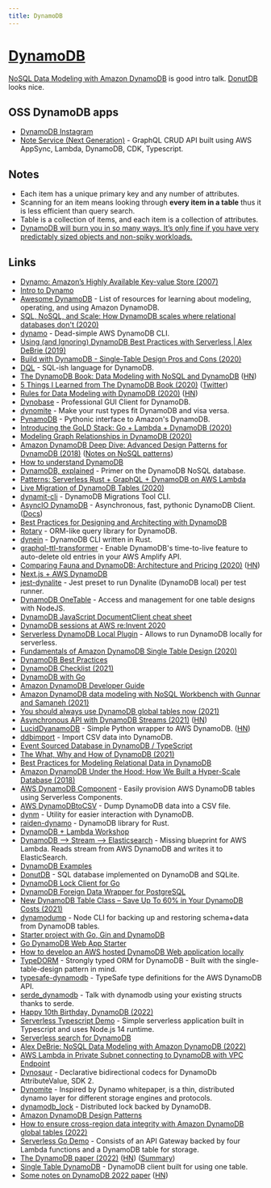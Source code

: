 ```yaml
---
title: DynamoDB
---
```


# [DynamoDB](https://aws.amazon.com/dynamodb)

[NoSQL Data Modeling with Amazon DynamoDB](https://www.youtube.com/watch?v=h7mH2Bxkc6k) is good intro talk. [DonutDB](https://github.com/psanford/donutdb) looks nice.

## OSS DynamoDB apps

- [DynamoDB Instagram](https://github.com/alexdebrie/dynamodb-instagram)
- [Note Service (Next Generation)](https://github.com/deeheber/note-service-next-generation) - GraphQL CRUD API built using AWS AppSync, Lambda, DynamoDB, CDK, Typescript.

## Notes

- Each item has a unique primary key and any number of attributes.
- Scanning for an item means looking through **every item in a table** thus it is less efficient than query search.
- Table is a collection of items, and each item is a collection of attributes.
- [DynamoDB will burn you in so many ways. It’s only fine if you have very predictably sized objects and non-spiky workloads.](https://twitter.com/danielrhodes/status/1466645623814328324)

## Links

- [Dynamo: Amazon’s Highly Available Key-value Store (2007)](https://www.allthingsdistributed.com/files/amazon-dynamo-sosp2007.pdf)
- [Intro to Dynamo](https://gist.github.com/jlafon/d8f91086e3d00c4bff3b)
- [Awesome DynamoDB](https://github.com/alexdebrie/awesome-dynamodb) - List of resources for learning about modeling, operating, and using Amazon DynamoDB.
- [SQL, NoSQL, and Scale: How DynamoDB scales where relational databases don't (2020)](https://www.alexdebrie.com/posts/dynamodb-no-bad-queries/)
- [dynamo](https://github.com/glassechidna/dynamo) - Dead-simple AWS DynamoDB CLI.
- [Using (and Ignoring) DynamoDB Best Practices with Serverless | Alex DeBrie (2019)](https://acloud.guru/series/serverlessconf-nyc-2019/view/dynamodb-best-practices)
- [Build with DynamoDB - Single-Table Design Pros and Cons (2020)](https://www.twitch.tv/videos/544223958)
- [DQL](https://github.com/stevearc/dql) - SQL-ish language for DynamoDB.
- [The DynamoDB Book: Data Modeling with NoSQL and DynamoDB](https://www.dynamodbbook.com/) ([HN](https://news.ycombinator.com/item?id=23193093))
- [5 Things I Learned from The DynamoDB Book (2020)](https://www.swyx.io/writing/dynamodb-book/) ([Twitter](https://twitter.com/swyx/status/1247585165766832128))
- [Rules for Data Modeling with DynamoDB (2020)](https://www.trek10.com/blog/the-ten-rules-for-data-modeling-with-dynamodb) ([HN](https://news.ycombinator.com/item?id=22813908))
- [Dynobase](https://dynobase.dev/) - Professional GUI Client for DynamoDB.
- [dynomite](https://github.com/softprops/dynomite) - Make your rust types fit DynamoDB and visa versa.
- [PynamoDB](https://github.com/pynamodb/PynamoDB) - Pythonic interface to Amazon's DynamoDB.
- [Introducing the GoLD Stack: Go + Lambda + DynamoDB (2020)](https://dev.to/prozz/introduction-to-the-gold-stack-5b66)
- [Modeling Graph Relationships in DynamoDB (2020)](https://medium.com/developing-koan/modeling-graph-relationships-in-dynamodb-c06141612a70)
- [Amazon DynamoDB Deep Dive: Advanced Design Patterns for DynamoDB (2018)](https://www.youtube.com/watch?v=HaEPXoXVf2k) ([Notes on NoSQL patterns](https://github.com/dideler/notes/blob/master/nosql-patterns.md))
- [How to understand DynamoDB](https://consulting.0x4447.com/articles/how_to/how-to-understand-dynamodb.html)
- [DynamoDB, explained](https://www.dynamodbguide.com/) - Primer on the DynamoDB NoSQL database.
- [Patterns: Serverless Rust + GraphQL + DynamoDB on AWS Lambda](https://github.com/codetalkio/patterns-serverless-rust)
- [Live Migration of DynamoDB Tables (2020)](https://codetalk.io/posts/2020-03-19-Live-Migration-of-DynamoDB-Tables.html)
- [dynamit-cli](https://github.com/floydspace/dynamodb-migrations-tool) - DynamoDB Migrations Tool CLI.
- [AsyncIO DynamoDB](https://github.com/HENNGE/aiodynamo) - Asynchronous, fast, pythonic DynamoDB Client. ([Docs](https://aiodynamo.readthedocs.io/en/latest/))
- [Best Practices for Designing and Architecting with DynamoDB](https://docs.aws.amazon.com/amazondynamodb/latest/developerguide/best-practices.html)
- [Rotary](https://github.com/akkoro/rotary) - ORM-like query library for DynamoDB.
- [dynein](https://github.com/awslabs/dynein) - DynamoDB CLI written in Rust.
- [graphql-ttl-transformer](https://github.com/flogy/graphql-ttl-transformer) - Enable DynamoDB's time-to-live feature to auto-delete old entries in your AWS Amplify API.
- [Comparing Fauna and DynamoDB: Architecture and Pricing (2020)](https://fauna.com/blog/comparing-fauna-and-dynamodb) ([HN](https://news.ycombinator.com/item?id=25363056))
- [Next.js + AWS DynamoDB](https://github.com/leerob/nextjs-aws-dynamodb)
- [jest-dynalite](https://github.com/freshollie/jest-dynalite) - Jest preset to run Dynalite (DynamoDB local) per test runner.
- [DynamoDB OneTable](https://github.com/sensedeep/dynamodb-onetable) - Access and management for one table designs with NodeJS.
- [DynamoDB JavaScript DocumentClient cheat sheet](https://github.com/dabit3/dynamodb-documentclient-cheat-sheet)
- [DynamoDB sessions at AWS re:Invent 2020](https://www.youtube.com/playlist?list=PL_EDAAla3DXWshFxx1R5P5MNaER84zHsU)
- [Serverless DynamoDB Local Plugin](https://github.com/99x/serverless-dynamodb-local) - Allows to run DynamoDB locally for serverless.
- [Fundamentals of Amazon DynamoDB Single Table Design (2020)](https://www.youtube.com/watch?app=desktop&v=KYy8X8t4MB8)
- [DynamoDB Best Practices](https://dynobase.dev/dynamodb-best-practices/)
- [DynamoDB Checklist (2021)](https://www.sensedeep.com/blog/posts/2021/dynamodb-checklist.html)
- [DynamoDB with Go](https://dev.to/jbszczepaniak/dynamodb-with-go-1-setup-1nnm)
- [Amazon DynamoDB Developer Guide](https://github.com/awsdocs/amazon-dynamodb-developer-guide)
- [Amazon DynamoDB data modeling with NoSQL Workbench with Gunnar and Samaneh (2021)](https://www.twitch.tv/videos/984733547)
- [You should always use DynamoDB global tables now (2021)](https://acloudguru.com/blog/engineering/you-should-always-use-dynamodb-global-tables-now)
- [Asynchronous API with DynamoDB Streams (2021)](https://medium.com/nerd-for-tech/asynchronous-api-with-dynamodb-streams-4117776f2fa4) ([HN](https://news.ycombinator.com/item?id=27232637))
- [LucidDyanamoDB](https://github.com/dineshsonachalam/Lucid-Dynamodb) - Simple Python wrapper to AWS DynamoDB. ([HN](https://news.ycombinator.com/item?id=27334430))
- [ddbimport](https://github.com/a-h/ddbimport) - Import CSV data into DynamoDB.
- [Event Sourced Database in DynamoDB / TypeScript](https://github.com/a-h/hde)
- [The What, Why and How of DynamoDB (2021)](https://adamrackis.dev/dynamo-introduction/)
- [Best Practices for Modeling Relational Data in DynamoDB](https://docs.aws.amazon.com/amazondynamodb/latest/developerguide/bp-relational-modeling.html)
- [Amazon DynamoDB Under the Hood: How We Built a Hyper-Scale Database (2018)](https://www.youtube.com/watch?v=yvBR71D0nAQ)
- [AWS DynamoDB Component](https://github.com/serverless-components/aws-dynamodb) - Easily provision AWS DynamoDB tables using Serverless Components.
- [AWS DynamoDBtoCSV](https://github.com/edasque/DynamoDBtoCSV) - Dump DynamoDB data into a CSV file.
- [dynm](https://github.com/kocisov/dynm) - Utility for easier interaction with DynamoDB.
- [raiden-dynamo](https://github.com/raiden-rs/raiden-dynamo) - DynamoDB library for Rust.
- [DynamoDB + Lambda Workshop](https://github.com/alexdebrie/lambda-dynamodb-workshop)
- [DynamoDB --> Stream --> Elasticsearch](https://github.com/matrus2/dynamodb-stream-elasticsearch) - Missing blueprint for AWS Lambda. Reads stream from AWS DynamoDB and writes it to ElasticSearch.
- [DynamoDB Examples](https://github.com/aws-samples/aws-dynamodb-examples)
- [DonutDB](https://github.com/psanford/donutdb) - SQL database implemented on DynamoDB and SQLite.
- [DynamoDB Lock Client for Go](https://github.com/cirello-io/dynamolock)
- [DynamoDB Foreign Data Wrapper for PostgreSQL](https://github.com/pgspider/dynamodb_fdw)
- [New DynamoDB Table Class – Save Up To 60% in Your DynamoDB Costs (2021)](https://aws.amazon.com/blogs/aws/new-dynamodb-table-class-save-up-to-60-in-your-dynamodb-costs/)
- [dynamodump](https://github.com/mifi/dynamodump) - Node CLI for backing up and restoring schema+data from DynamoDB tables.
- [Starter project with Go, Gin and DynamoDB](https://github.com/vsouza/go-gin-boilerplate)
- [Go DynamoDB Web App Starter](https://github.com/kaihendry/go-web-dynamo-starter)
- [How to develop an AWS hosted DynamoDB Web application locally](https://github.com/kaihendry/local-audio)
- [TypeDORM](https://github.com/typedorm/typedorm) - Strongly typed ORM for DynamoDB - Built with the single-table-design pattern in mind.
- [typesafe-dynamodb](https://github.com/sam-goodwin/typesafe-dynamodb) - TypeSafe type definitions for the AWS DynamoDB API.
- [serde_dynamodb](https://github.com/mockersf/serde_dynamodb) - Talk with dynamodb using your existing structs thanks to serde.
- [Happy 10th Birthday, DynamoDB (2022)](https://aws.amazon.com/blogs/aws/happy-birthday-dynamodb/)
- [Serverless Typescript Demo](https://github.com/aws-samples/serverless-typescript-demo) - Simple serverless application built in Typescript and uses Node.js 14 runtime.
- [Serverless search for DynamoDB](https://github.com/jakejscott/dynamodb-stream-indexer)
- [Alex DeBrie: NoSQL Data Modeling with Amazon DynamoDB (2022)](https://www.youtube.com/watch?v=h7mH2Bxkc6k)
- [AWS Lambda in Private Subnet connecting to DynamoDB with VPC Endpoint](https://github.com/oieduardorabelo/cdk-lambda-private-subnet-dynamodb-vpc-endpoint)
- [Dynosaur](https://github.com/SystemFw/dynosaur) - Declarative bidirectional codecs for DynamoDb AttributeValue, SDK 2.
- [Dynomite](https://github.com/Netflix/dynomite) - Inspired by Dynamo whitepaper, is a thin, distributed dynamo layer for different storage engines and protocols.
- [dynamodb_lock](https://crates.io/crates/dynamodb_lock) - Distributed lock backed by DynamoDB.
- [Amazon DynamoDB Design Patterns](https://github.com/aws-samples/amazon-dynamodb-design-patterns)
- [How to ensure cross-region data integrity with Amazon DynamoDB global tables (2022)](https://www.stedi.com/blog/how-to-ensure-cross-region-data-integrity-with-amazon-dynamodb-global-tables)
- [Serverless Go Demo](https://github.com/aws-samples/serverless-go-demo) - Consists of an API Gateway backed by four Lambda functions and a DynamoDB table for storage.
- [The DynamoDB paper (2022)](https://brooker.co.za/blog/2022/07/12/dynamodb.html) ([HN](https://news.ycombinator.com/item?id=32094046)) ([Summary](http://muratbuffalo.blogspot.com/2022/07/amazon-dynamodb-scalable-predictably.html))
- [Single Table DynamoDB](https://github.com/jeffreyyoung/single-table-dynamo) - DynamoDB client built for using one table.
- [Some notes on DynamoDB 2022 paper](http://_.0xffff.me/dynamodb2022.html) ([HN](https://news.ycombinator.com/item?id=32361558))
